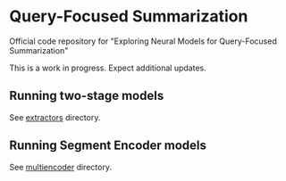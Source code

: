 # Query-Focused Summarization

Official code repository for "Exploring Neural Models for Query-Focused Summarization"

This is a work in progress. Expect additional updates.

## Running two-stage models

See [extractors](extractors/README.md) directory.

## Running Segment Encoder models

See [multiencoder](multiencoder/README.md) directory.




